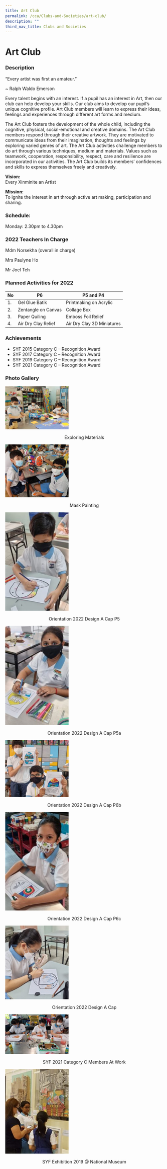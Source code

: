 ```yaml
---
title: Art Club
permalink: /cca/Clubs-and-Societies/art-club/
description: ""
third_nav_title: Clubs and Societies
---
```

# **Art Club**
### Description

“Every artist was first an amateur.”

~ Ralph Waldo Emerson

Every talent begins with an interest. If a pupil has an interest in Art, then our club can help develop your skills. Our club aims to develop our pupil’s unique cognitive profile. Art Club members will learn to express their ideas, feelings and experiences through different art forms and medium.

The Art Club fosters the development of the whole child, including the cognitive, physical, social-emotional and creative domains. The Art Club members respond through their creative artwork. They are motivated to communicate ideas from their imagination, thoughts and feelings by exploring varied genres of art. The Art Club activities challenge members to do art through various techniques, medium and materials. Values such as teamwork, cooperation, responsibility, respect, care and resilience are incorporated in our activities. The Art Club builds its members’ confidences and skills to express themselves freely and creatively.

**Vision:**     
Every Xinminite an Artist

**Mission:**      
To ignite the interest in art through active art making, participation and sharing.

### Schedule:   
Monday: 2.30pm to 4.30pm

### 2022 Teachers In Charge

Mdm Norsekha (overall in charge)

Mrs Paulyne Ho

Mr Joel Teh

### Planned Activities for 2022

| No 	| P6 	| P5 and P4 	|
|---	|---	|---	|
| 1. 	| Gel Glue Batik 	| Printmaking on Acrylic 	|
| 2. 	| Zentangle on Canvas 	| Collage Box 	|
| 3. 	| Paper Quiling 	| Emboss Foil Relief 	|
| 4. 	| Air Dry Clay Relief 	| Air Dry Clay 3D Miniatures 	|


### Achievements

* SYF 2015 Category C – Recognition Award
* SYF 2017 Category C – Recognition Award
* SYF 2019 Category C – Recognition Award
* SYF 2021 Category C – Recognition Award

### Photo Gallery

<img src="/images/Exploring-Materials-300x204.jpeg" 
     style="width:40%">
<center>Exploring Materials</center>

<img src="/images/Mask-Painting-300x249.jpeg" 
     style="width:40%">
<center>Mask Painting</center>

<img src="/images/Orientation-2022_design-a-cap-P5-193x300.jpeg" 
     style="width:40%">
<center>Orientation 2022 Design A Cap P5</center>

<img src="/images/Orientation-2022_design-a-cap-P5a-192x300.jpeg" 
     style="width:40%">
<center>Orientation 2022 Design A Cap P5a</center>

<img src="/images/Orientation-2022_design-a-cap-P6b-300x269.jpeg" 
     style="width:40%">
<center>Orientation 2022 Design A Cap P6b</center>

<img src="/images/Orientation-2022_design-a-cap-P6c-193x300.jpeg" 
     style="width:40%">
<center>Orientation 2022 Design A Cap P6c</center>

<img src="/images/Orientation-2022_design-a-cap-258x300.jpeg" 
     style="width:40%">
<center>Orientation 2022 Design A Cap</center>

<img src="/images/SYF-2021_Category-C-members-at-work-300x187.jpeg" 
     style="width:40%">
<center>SYF 2021 Category C Members At Work</center>

<img src="/images/SYF-Exhibition-2019-@-National-Museum-225x300.jpeg" 
     style="width:40%">
<center>SYF Exhibition 2019 @ National Museum</center>